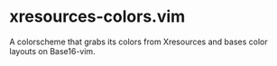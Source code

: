 # xresources-colors.vim
A colorscheme that grabs its colors from Xresources and bases color layouts on Base16-vim.
